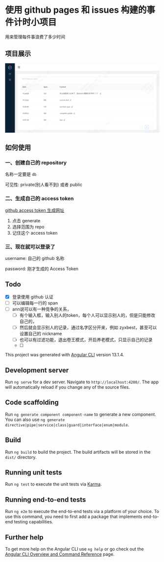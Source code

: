 # 使用 github pages 和 issues 构建的事件计时小项目

用来管理每件事浪费了多少时间

## 项目展示

![主页](./homepage.png)

## 如何使用

### 一、创建自己的 repository

名称一定要是 `db`

可见性: private(别人看不到) 或者 public

### 二、生成自己的 access token

[github access token 生成网址](https://github.com/settings/tokens)

1. 点击 generate
2. 选择范围为 repo
3. 记住这个 access token

### 三、现在就可以登录了

username: 自己的 github 名称

password: 刚才生成的 Access Token

## Todo

- [x] 登录使用 github 认证
- [ ] 可以编辑每一行的 span
- [ ] ann说可以有一种竞争的关系，
    - [ ] 有个输入框，输入别人的token，每个人可以显示别人的，但是只能修改自己的，
    - [ ] 然后就会显示别人的记录，通过名字区分开来，例如 zyxbest，甚至可以设置自己的 nickname
    - [ ] 也可以有过滤功能，退出卷王模式，开启养老模式，只显示自己的记录
    - [ ] 

This project was generated with [Angular CLI](https://github.com/angular/angular-cli) version 13.1.4.

## Development server

Run `ng serve` for a dev server. Navigate to `http://localhost:4200/`. The app will automatically reload if you change any of the source files.

## Code scaffolding

Run `ng generate component component-name` to generate a new component. You can also use `ng generate directive|pipe|service|class|guard|interface|enum|module`.

## Build

Run `ng build` to build the project. The build artifacts will be stored in the `dist/` directory.

## Running unit tests

Run `ng test` to execute the unit tests via [Karma](https://karma-runner.github.io).

## Running end-to-end tests

Run `ng e2e` to execute the end-to-end tests via a platform of your choice. To use this command, you need to first add a package that implements end-to-end testing capabilities.

## Further help

To get more help on the Angular CLI use `ng help` or go check out the [Angular CLI Overview and Command Reference](https://angular.io/cli) page.
